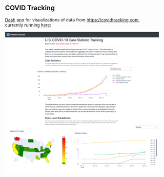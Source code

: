 ## COVID Tracking

[Dash](https://plot.ly/dash/) app for visualizations of data from https://covidtracking.com, currently running [here](http://35.245.250.197:8050/):

![screenshot.png](docs/images/screenshot.png)



